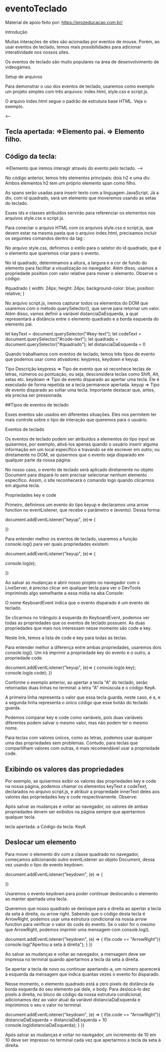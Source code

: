 # eventoTeclado

Material de apoio feito por: https://prozeducacao.com.br/

Introdução

Muitas interações de sites são acionadas por eventos de mouse. Porém, ao usar eventos de teclado, temos mais possibilidades para adicionar interatividade nos nossos sites.

Os eventos de teclado são muito populares na área de desenvolvimento de videogames.

Setup de arquivos

Para demonstrar o uso dos eventos de teclado, usaremos como exemplo um projeto simples com três arquivos: index.html, style.css e script.js.

O arquivo index.html segue o padrão de estrutura base HTML. Veja o exemplo.

<-- <body>

<h2>Tecla apertada: =>Elemento pai.
<span id="key-text"></span> => Elemento filho.
</h2>
<h2>Código da tecla:
<span id="code-text"></span>
</h2>
<div id="quadrado"></div> =>Elemento que iremos interagir através do evento pelo teclado.

</body> -->

No código anterior, temos três elementos principais: dois h2 e uma div. Ambos elementos h2 tem um próprio elemento span como filho.

As spans serão usadas para inserir texto com a linguagem JavaScript. Já a div, com id quadrado, será um elemento que moveremos usando as setas do teclado.

Esses ids e classes atribuídos servirão para referenciar os elementos nos arquivos style.css e script.js.

Para conectar o arquivo HTML com os arquivos style.css e script.js, que devem estar na mesma pasta que o arquivo index.html, precisamos incluir os seguintes comandos dentro da tag <head></head>:

<link rel="stylesheet" href="style.css">

<script src="script.js" defer></script>

No arquivo style.css, definimos o estilo para o seletor do id quadrado, que é o elemento que queremos criar para o evento.

No id quadrado, determinamos a altura, a largura e a cor de fundo do elemento para facilitar a visualização no navegador. Além disso, usamos a propriedade position com valor relative para mover o elemento. Observe o código:

#quadrado {
width: 24px;
height: 24px;
background-color: blue;
position: relative;
}

No arquivo script.js, iremos capturar todos os elementos do DOM que usaremos com o método querySelector(), que serve para retornar um valor. Além disso, vamos definir a variável distanciaDaEsquerda, a qual representará a distância entre o elemento quadrado e a borda esquerda do elemento pai.

let keyText = document.querySelector("#key-text");
let codeText = document.querySelector("#code-text");
let quadrado = document.querySelector("#quadrado");
let distanciaDaEsquerda = 0

Quando trabalhamos com eventos de teclado, temos três tipos de evento que podemos usar como ativadores: keypress, keydown e keyup.

Tipo Descrição
keypress => Tipo de evento que só reconhece teclas de letras, números ou pontuação, ou seja, desconsidera teclas como Shift, Alt, setas etc.
keydown => Tipo de evento disparado ao apertar uma tecla. Ele é executado de forma repetida se a tecla permanece apertada.
keyup => Tipo de evento disparado ao soltar uma tecla. Importante destacar que, antes, ela precisa ser pressionada.

##Tipos de eventos de teclado

Esses eventos são usados em diferentes situações. Eles nos permitem ter mais controle sobre o tipo de interação que queremos para o usuário.

Eventos de teclado

Os eventos de teclado podem ser atribuídos a elementos do tipo input se quisermos, por exemplo, ativá-los apenas quando o usuário inserir alguma informação em um local específico e travando se ele escrever em outro; ou diretamente no DOM, se quisermos que o evento seja disparado em qualquer parte da nossa página.

No nosso caso, o evento de teclado será aplicado diretamente no objeto Document para dispará-lo sem precisar selecionar nenhum elemento específico. Assim, o site reconhecerá o comando logo quando clicarmos em alguma tecla.

Propriedades key e code

Primeiro, definimos um evento do tipo keyup e declaramos uma arrow function no eventListener, que recebe o parâmetro e (evento). Dessa forma:

document.addEventListener("keyup", (e)=> {

})

Para entender melhor os eventos de teclado, usaremos a função console.log() para ver quais propriedades existem:

document.addEventListener("keyup", (e)=> {

console.log(e);

})

Ao salvar as mudanças e abrir nosso projeto no navegador com o LiveServer, é preciso clicar em qualquer tecla para ver o DevTools imprimindo algo semelhante a essa mídia na aba Console:

O nome KeyboardEvent indica que o evento disparado é um evento de teclado.

Se clicarmos no triângulo à esquerda do KeyboardEvent, podemos ver todas as propriedades que os eventos de teclado possuem. As duas propriedades que mais nos interessam nesse momento são code e key.

Neste link, temos a lista de code e key para todas as teclas.

Para entender melhor a diferença entre ambas propriedades, usaremos dois console.log(). Um irá imprimir a propriedade key do evento e o outro, a propriedade code.

document.addEventListener("keyup", (e)=> {
console.log(e.key);
console.log(e.code);
})

Conforme o exemplo anterior, ao apertar a tecla "A" do teclado, serão retornadas duas linhas no terminal: a letra "A" minúscula e o código KeyA.

A primeira linha representa o valor que essa tecla guarda, neste caso, é a, e a segunda linha representa o único código que esse botão do teclado guarda.

Podemos comparar key e code como variáveis, pois duas variáveis diferentes podem salvar o mesmo valor, mas não podem ter o mesmo nome.

Para teclas com valores únicos, como as letras, podemos usar qualquer uma das propriedades sem problemas. Contudo, para teclas que compartilham valores com outras, é mais recomendável usar a propriedade code.

## Exibindo os valores das propriedades

Por exemplo, se quisermos exibir os valores das propriedades key e code na nossa página, podemos chamar os elementos keyText e codeText, declarados no arquivo script.js, e atribuir a propriedade innerText deles aos valores das propriedades key e code respectivamente. Observe:

Após salvar as mudanças e voltar ao navegador, os valores de ambas propriedades devem ser exibidos na página sempre que apertarmos qualquer tecla.

tecla apertada: a
Código da tecla: KeyA

## Deslocar um elemento

Para mover o elemento div com a classe quadrado no navegador, começamos adicionando outro eventListener ao objeto Document, dessa vez usando o tipo de evento keydown.

document.addEventListener("keydown", (e) => {

})

Usaremos o evento keydown para poder continuar deslocando o elemento ao manter apertada uma tecla.

Queremos que nosso quadrado se desloque para a direita ao apertar a tecla da seta à direita, ou arrow right. Sabendo que o código desta tecla é ArrowRight, podemos usar uma estrutura condicional na nossa arrow function para verificar o valor do code do evento. Se o valor for o mesmo que ArrowRight, podemos imprimir uma mensagem com console.log().

document.addEventListener("keydown", (e) => {
if(e.code == "ArrowRight"){
console.log("Apertou a seta à direita");
}
})

Ao salvar as mudanças e voltar ao navegador, a mensagem deve ser impressa no terminal quando apertarmos a tecla da seta à direita.

Se apertar a tecla de novo ou continuar apertando-a, um número aparecerá à esquerda da mensagem que indica quantas vezes o evento foi disparado.

Nesse momento, o elemento quadrado está a zero pixels de distância da borda esquerda do seu elemento pai dele, o body. Para deslocá-lo dez pixels à direita, no bloco de código da nossa estrutura condicional, adicionamos dez ao valor atual da variável distanciaDaEsquerda e imprimimos o seu o valor no terminal.

document.addEventListener("keydown", (e) => {
if(e.code == "ArrowRight"){
distanciaDaEsquerda = distanciaDaEsquerda + 10
console.log(distanciaDaEsquerda);
}
})

Após salvar as mudanças e voltar no navegador, um incremento de 10 em 10 deve ser impresso no terminal cada vez que apertarmos a tecla da seta à direita.
